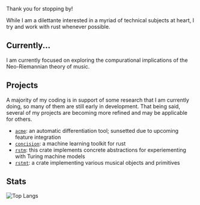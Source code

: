Thank you for stopping by!

While I am a dilettante interested in a myriad of technical subjects at heart, I try and work with rust whenever possible.

## Currently...

I am currently focused on exploring the compurational implications of the Neo-Riemannian theory of music. 

## Projects

A majority of my coding is in support of some research that I am currently doing, so many of them are still early in development. That being said, several of my projects are becoming more refined and may be applicable for others.

* [`acme`](https://github.com/FL03/acme): an automatic differentiation tool; sunsetted due to upcoming feature integration
* [`concision`](https://github.com/FL03/concision): a machine learning toolkit for rust
* [`rstm`](https://github.com/FL03/rstm): this crate implements concrete abstractions for experiementing with Turing machine models
* [`rstmt`](https://github.com/FL03/rstmt): a crate implementing various musical objects and primitives

## Stats

![Top Langs](https://github-readme-stats.vercel.app/api/top-langs/?username=fl03&layout=compact)

